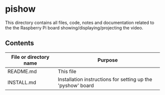 # pishow

This directory contains all files, code, notes and documentation related to the 
the Raspberry Pi board showing/displaying/projecting the video.

## Contents
File or directory name | Purpose
---------------------- | -------
README.md              | This file
INSTALL.md             | Installation instructions for setting up the 'pyshow' board
